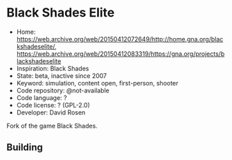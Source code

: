 # Black Shades Elite

- Home: https://web.archive.org/web/20150412072649/http://home.gna.org/blackshadeselite/, https://web.archive.org/web/20150412083319/https://gna.org/projects/blackshadeselite
- Inspiration: Black Shades
- State: beta, inactive since 2007
- Keyword: simulation, content open, first-person, shooter
- Code repository: @not-available
- Code language: ?
- Code license: ? (GPL-2.0)
- Developer: David Rosen

Fork of the game Black Shades.

## Building
